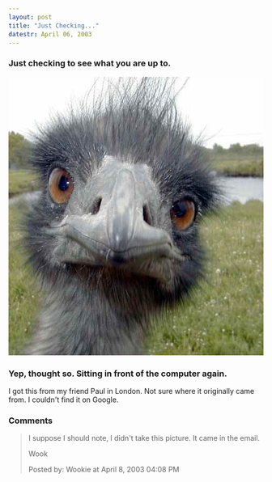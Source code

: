 ```yaml
---
layout: post
title: "Just Checking..."
datestr: April 06, 2003
---
```


### Just checking to see what you are up to.

<img alt="birds-eye-view.jpg" src="/pics/birds-eye-view.jpg" width="600" height="551" border="0" />

### Yep, thought so.  Sitting in front of the computer again.

I got this from my friend Paul in London.  Not sure where it originally came from.  I couldn't find it on Google.

### Comments

<blockquote>
I suppose I should note, I didn't take this picture.  It came in the email.

Wook
<div class="comment-meta">Posted by: Wookie at April  8, 2003 04:08 PM</div> </blockquote>

